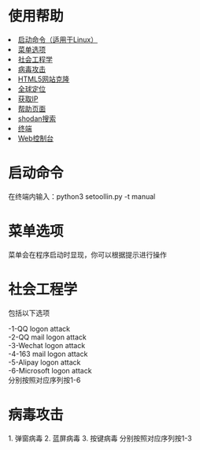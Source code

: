 # 使用帮助

<li><a href='#start'>启动命令（适用于Linux）</a></li>
<li><a href='#meau'>菜单选项</a></li>
<li><a href='#social'>社会工程学</a></li>
<li><a href='#virus'>病毒攻击</a></li>
<li><a href=''>HTML5网站克隆</a></li>
<li><a href=''>全球定位</a></li>
<li><a href=''>获取IP</a></li>
<li><a href=''>帮助页面</a></li>
<li><a href=''>shodan搜索</a></li>
<li><a href=''>终端</a></li>
<li><a href=''>Web控制台</a></li>

# 启动命令
<p name='start'>在终端内输入：python3 setoollin.py -t manual</P>

# 菜单选项
<p name='meau'>菜单会在程序启动时显现，你可以根据提示进行操作</p>

# 社会工程学
<p name='social'>包括以下选项</p>
-1-QQ logon attack<br />
-2-QQ mail logon attack<br />
-3-Wechat logon attack<br />
-4-163 mail logon attack<br />
-5-Alipay logon attack<br />
-6-Microsoft logon attack<br />
分别按照对应序列按1-6

# 病毒攻击
<p name='virus'></p>
1. 弹窗病毒
2. 蓝屏病毒
3. 按键病毒
分别按照对应序列按1-3
